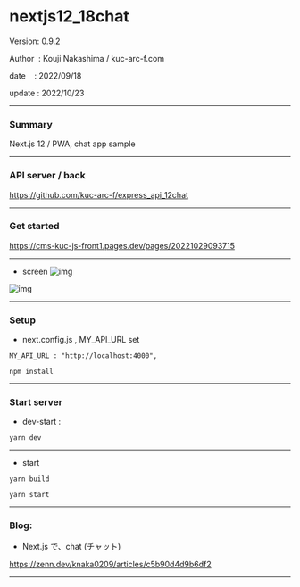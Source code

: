 ﻿# nextjs12_18chat

 Version: 0.9.2

 Author  : Kouji Nakashima / kuc-arc-f.com

 date    : 2022/09/18 

 update  : 2022/10/23 

***
### Summary

Next.js 12 / PWA, chat app sample

***
### API server / back

https://github.com/kuc-arc-f/express_api_12chat

***
### Get started

https://cms-kuc-js-front1.pages.dev/pages/20221029093715

***
* screen
![img](https://img-static-kuc.netlify.app/img/js-front1/chat/ss-chat0129a.png)

![img](https://img-static-kuc.netlify.app/img/js-front1/chat/ss-chat0129b.png)

***
### Setup

* next.config.js , MY_API_URL set

```
MY_API_URL : "http://localhost:4000",
```

```
npm install
```

***
### Start server
* dev-start :

```
yarn dev
```

***
* start
```
yarn build

yarn start
```

***
### Blog:
* Next.js で、chat (チャット)

https://zenn.dev/knaka0209/articles/c5b90d4d9b6df2

***


